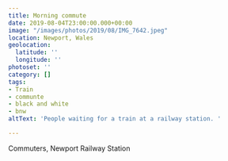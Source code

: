 ```yaml
---
title: Morning commute
date: 2019-08-04T23:00:00.000+00:00
image: "/images/photos/2019/08/IMG_7642.jpeg"
location: Newport, Wales
geolocation:
  latitude: ''
  longitude: ''
photoset: ''
category: []
tags:
- Train
- communte
- black and white
- bnw
altText: 'People waiting for a train at a railway station. '

---
```

Commuters, Newport Railway Station